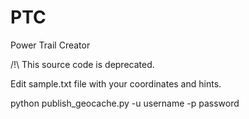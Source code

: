 # PTC
Power Trail Creator

/!\ This source code is deprecated. 

Edit sample.txt file with your coordinates and hints.

python publish_geocache.py -u username -p password
